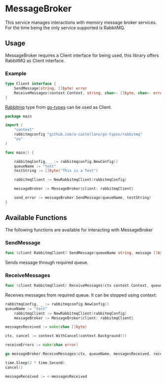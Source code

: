 # MessageBroker

This service manages interactions with memory message broker services.
For the time being the only service supported is RabbitMQ.

## Usage

MessageBroker requires a Client interface for being used, this library offers RabbitMQ as Client interface.

### Example

```go
type Client interface {
	SendMessage(string, []byte) error
	ReceiveMessages(context.Context, string, chan<- []byte, chan<- error)
}
```

[Rabbitmq](https://git.windmaker.net/a-castellano/go-types/-/tree/master/rabbitmq) type from [go-types](https://git.windmaker.net/a-castellano/go-types/) can be used as Client.

```go
package main

import (
	"context"
	rabbitmqconfig "github.com/a-castellano/go-types/rabbitmq"
	"os"
)

func main() {

	rabbitmqConfig, _ := rabbitmqconfig.NewConfig()
	queueName := "test"
	testString := []byte("This is a Test")

	rabbitmqClient := NewRabbitmqClient(rabbitmqConfig)

	messageBroker := MessageBroker{client: rabbitmqClient}

	send_error := messageBroker.SendMessage(queueName, testString)
}
```
## Available Functions

The following functions are available for interacting with MessageBroker

### SendMessage
```go
func (client RabbitmqClient) SendMessage(queueName string, message []byte) error
```

Sends message through required queue.

### ReceiveMessages
```go
func (client RabbitmqClient) ReceiveMessages(ctx context.Context, queueName string, messages chan<- []byte, errors chan<- error)
```

Receives messages from required queue. It can be stopped using context:
```go
rabbitmqConfig, _ := rabbitmqconfig.NewConfig()
queueName := "test"
	rabbitmqClient := NewRabbitmqClient(rabbitmqConfig)
	messageBroker := MessageBroker{client: rabbitmqClient}

messagesReceived := make(chan []byte)

ctx, cancel := context.WithCancel(context.Background())

receiveErrors := make(chan error)

go messageBroker.ReceiveMessages(ctx, queueName, messagesReceived, receiveErrors)

time.Sleep(2 * time.Second)
cancel()

messageReceived := <-messagesReceived
```

